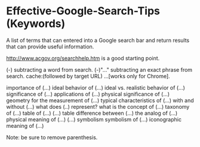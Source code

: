 # Effective-Google-Search-Tips (Keywords)
A list of terms that can entered into a Google search bar and return results that can provide useful information.


http://www.acgov.org/searchhelp.htm is a good starting point.

(-) subtracting a word from search.
(-)"..." subtracting an exact phrase from search. 
cache:(followed by target URL) ...[works only for Chrome].


importance of (...)
ideal behavior of (...)
ideal vs. realistic behavior of  (...)
significance of (...)
applications of (...)
physical significance of (...)
geometry for the measurement of (...)
typical characteristics of (...)
with and without (...)
what does (..) represent?
what is the concept of (...)
taxonomy of (...)
table of (...)
(...) table
difference between (...)
the analog of (...)
physical meaning of (...)
(...) symbolism
symbolism of (...)
iconographic meaning of (...)

Note: be sure to remove parenthesis.
